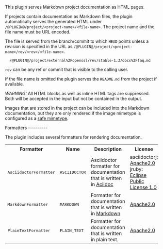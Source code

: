 This plugin serves Markdown project documentation as HTML pages.

If projects contain documentation as Markdown files, the plugin
automatically serves the generated HTML under
`/@PLUGIN@/project/<project-name>/<file-name>`. The project name and
the file name must be URL encoded.

The file is served from the branch/commit to which `HEAD` points unless
a revision is specified in the URL as
`/@PLUGIN@/project/<project-name>/rev/<rev>/<file-name>`.

```
  /@PLUGIN@/project/external%2Fopenssl/rev/stable-1.3/docs%2Ffaq.md
```

`rev` can be any ref or commit that is visible to the calling user.

If the file name is omitted the plugin serves the `README.md` from the
project if available.

*WARNING:* All HTML blocks as well as inline HTML tags are suppressed.
Both will be accepted in the input but not be contained in the output.

Images that are stored in the project can be included into the Markdown
documentation, but they are only rendered if the image mimetype is
configured as a
[safe mimetype](../../../Documentation/config-gerrit.html#mimetype).

<a id="formatters">
Formatters
----------

The plugin includes several formatters for rendering documentation.

<table>
  <tr>
    <th>Formatter</th>
    <th>Name</th>
    <th>Description</th>
    <th>License</th>
    <th>Homepage</th>
  </tr>
  <tr>
    <td><tt>AsciidoctorFormatter</tt></td>
    <td><tt>ASCIIDOCTOR</tt></td>
    <td>Asciidoctor formatter for documentation that is written in
      <a href="http://www.methods.co.nz/asciidoc/userguide.html">Aciidoc</a>
    </td>
    <td>
      asciidoctorj: <a href="../../../Documentation/licenses.html#Apache2_0">Apache2.0</a><br/>
      jruby: <a href="licenses.html#EPL1_0">Eclipse Public License 1.0</a>
    </td>
    <td>
      <a href="http://asciidoctor.org/docs/asciidoctorj/">http://asciidoctor.org/docs/asciidoctorj/</a></br>
      <a href="https://github.com/jruby/jruby">https://github.com/jruby/jruby</a></br>
    </td>
  </tr>
  <tr>
    <td><tt>MarkdownFormatter</tt></td>
    <td><tt>MARKDOWN</tt></td>
    <td>Formatter for documentation that is written in
      <a href="http://daringfireball.net/projects/markdown/">Markdown</a>
    </td>
    <td><a href="../../../Documentation/licenses.html#Apache2_0">Apache2.0</a></td>
    <td><a href="https://github.com/sirthias/pegdown">https://github.com/sirthias/pegdown</a></td>
  </tr>
  <tr>
    <td><tt>PlainTextFormatter</tt></td>
    <td><tt>PLAIN_TEXT</tt></td>
    <td>Formatter for documentation that is written in plain text.</td>
    <td><a href="../../../Documentation/licenses.html#Apache2_0">Apache2.0</a></td>
    <td><a href="http://commons.apache.org">http://commons.apache.org</a></td>
  </tr>
</table>
